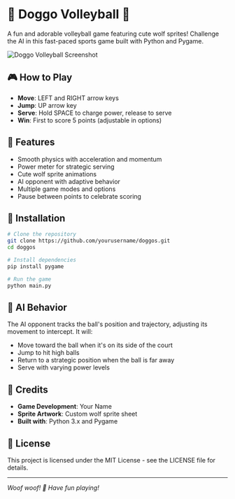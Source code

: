 # 🐶 Doggo Volleyball 🏐

A fun and adorable volleyball game featuring cute wolf sprites! Challenge the AI in this fast-paced sports game built with Python and Pygame.

![Doggo Volleyball Screenshot](https://i.imgur.com/VIPMVfz.png)

## 🎮 How to Play

- **Move**: LEFT and RIGHT arrow keys
- **Jump**: UP arrow key
- **Serve**: Hold SPACE to charge power, release to serve
- **Win**: First to score 5 points (adjustable in options)

## 🌟 Features

- Smooth physics with acceleration and momentum
- Power meter for strategic serving
- Cute wolf sprite animations
- AI opponent with adaptive behavior
- Multiple game modes and options
- Pause between points to celebrate scoring

## 🔧 Installation

```bash
# Clone the repository
git clone https://github.com/yourusername/doggos.git
cd doggos

# Install dependencies
pip install pygame

# Run the game
python main.py
```

## 🧠 AI Behavior

The AI opponent tracks the ball's position and trajectory, adjusting its movement to intercept. It will:
- Move toward the ball when it's on its side of the court
- Jump to hit high balls
- Return to a strategic position when the ball is far away
- Serve with varying power levels

## 🎨 Credits

- **Game Development**: Your Name
- **Sprite Artwork**: Custom wolf sprite sheet
- **Built with**: Python 3.x and Pygame

## 📝 License

This project is licensed under the MIT License - see the LICENSE file for details.

---

*Woof woof! 🐺 Have fun playing!*
